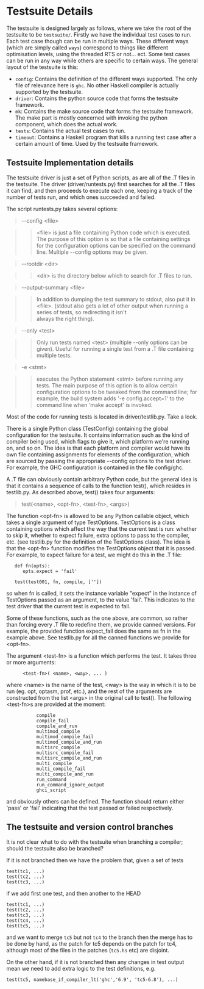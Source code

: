 # Testsuite Details



The testsuite is designed largely as follows, where we take the root of the testsuite to be `testsuite/`. Firstly we have the individual test cases to run. Each test case though can be run in multiple ways. These different ways (which are simply called ```ways```) correspond to things like different optimisation levels, using the threaded RTS or not... ect. Some test cases can be run in any way while others are specific to certain ways. The general layout of the testsuite is this:


- `config`: Contains the definition of the different ways supported. The only file of relevance here is `ghc`. No other Haskell compiler is actually supported by the testsuite.
- `driver`: Contains the python source code that forms the testsuite framework.
- `mk`: Contains the make source code that forms the testsuite framework. The make part is mostly concerned with invoking the python component, which does the actual work.
- `tests`: Contains the actual test cases to run.
- `timeout`: Contains a Haskell program that kills a running test case after a certain amount of time. Used by the testsuite framework.

## Testsuite Implementation details



The testsuite driver is just a set of Python scripts, as are all of
the .T files in the testsuite.  The driver (driver/runtests.py) first
searches for all the .T files it can find, and then proceeds to
execute each one, keeping a track of the number of tests run, and
which ones succeeded and failed.



The script runtests.py takes several options:


>
>
> --config \<file\>
>
>


  


>
> >
> >
> > \<file\> is just a file containing Python code which is 
> > executed.   The purpose of this option is so that a file
> > containing settings for the configuration options can
> > be specified on the command line.  Multiple --config options
> > may be given.
> >
> >
>

>
>
> --rootdir \<dir\>
>
>

>
> >
> >
> > \<dir\> is the directory below which to search for .T files
> > to run.
> >
> >
>

>
>
> --output-summary \<file\>
>
>

>
> >
> >
> > In addition to dumping the test summary to stdout, also
> > put it in \<file\>.  (stdout also gets a lot of other output
> > when running a series of tests, so redirecting it isn't  
> > always the right thing).
> >
> >
>

>
>
> --only \<test\>
>
>

>
> >
> >
> > Only run tests named \<test\> (multiple --only options can
> > be given).  Useful for running a single test from a .T file
> > containing multiple tests.
> >
> >
>

>
>
> -e \<stmt\>
>
>

>
> >
> >
> > executes the Python statement \<stmt\> before running any tests.
> > The main purpose of this option is to allow certain
> > configuration options to be tweaked from the command line; for
> > example, the build system adds '-e config.accept=1' to the
> > command line when 'make accept' is invoked.
> >
> >
>


Most of the code for running tests is located in driver/testlib.py.
Take a look.



There is a single Python class (TestConfig) containing the global
configuration for the testsuite.  It contains information such as the
kind of compiler being used, which flags to give it, which platform
we're running on, and so on.  The idea is that each platform and
compiler would have its own file containing assignments for elements
of the configuration, which are sourced by passing the appropriate
--config options to the test driver.  For example, the GHC
configuration is contained in the file config/ghc.



A .T file can obviously contain arbitrary Python code, but the general
idea is that it contains a sequence of calls to the function test(),
which resides in testlib.py.  As described above, test() takes four
arguments:


>
>
> test(\<name\>, \<opt-fn\>, \<test-fn\>, \<args\>)
>
>


The function \<opt-fn\> is allowed to be any Python callable object,
which takes a single argument of type TestOptions.  TestOptions is a
class containing options which affect the way that the current test is
run: whether to skip it, whether to expect failure, extra options to
pass to the compiler, etc. (see testlib.py for the definition of the
TestOptions class).  The idea is that the \<opt-fn\> function modifies
the TestOptions object that it is passed.  For example, to expect
failure for a test, we might do this in the .T file:


```wiki
   def fn(opts):
      opts.expect = 'fail'

   test(test001, fn, compile, [''])
```


so when fn is called, it sets the instance variable "expect" in the
instance of TestOptions passed as an argument, to the value 'fail'.
This indicates to the test driver that the current test is expected to
fail.



Some of these functions, such as the one above, are common, so rather
than forcing every .T file to redefine them, we provide canned
versions.  For example, the provided function expect\_fail does the
same as fn in the example above.  See testlib.py for all the canned
functions we provide for \<opt-fn\>.



The argument \<test-fn\> is a function which performs the test.  It
takes three or more arguments:


```wiki
      <test-fn>( <name>, <way>, ... )
```


where \<name\> is the name of the test, \<way\> is the way in which it is
to be run (eg. opt, optasm, prof, etc.), and the rest of the arguments
are constructed from the list \<args\> in the original call to test().
The following \<test-fn\>s are provided at the moment:


```wiki
           compile
           compile_fail
           compile_and_run
           multimod_compile
           multimod_compile_fail
           multimod_compile_and_run
           multisrc_compile
           multisrc_compile_fail
           multisrc_compile_and_run
           multi_compile
           multi_compile_fail
           multi_compile_and_run
           run_command
           run_command_ignore_output
           ghci_script
```


and obviously others can be defined.  The function should return
either 'pass' or 'fail' indicating that the test passed or failed
respectively.


## The testsuite and version control branches



It is not clear what to do with the testsuite when branching a compiler; should the testsuite also be branched?



If it is not branched then we have the problem that, given a set of tests


```wiki
test(tc1, ...)
test(tc2, ...)
test(tc3, ...)
```


if we add first one test, and then another to the HEAD


```wiki
test(tc1, ...)
test(tc2, ...)
test(tc3, ...)
test(tc4, ...)
test(tc5, ...)
```


and we want to merge `tc5` but not `tc4` to the branch then the merge has to be done by hand,
as the patch for tc5 depends on the patch for tc4, although most of the files in the patches (`tc5.hs` etc) are disjoint.



On the other hand, if it is not branched then any changes in test output mean we need to add extra logic to the test definitions, e.g.


```wiki
test(tc5, namebase_if_compiler_lt('ghc','6.9', 'tc5-6.8'), ...)
```